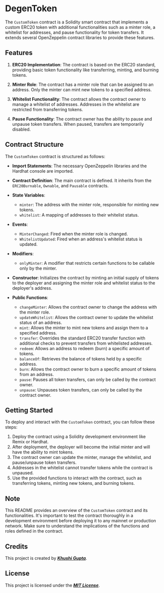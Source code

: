 # DegenToken

The `CustomToken` contract is a Solidity smart contract that implements a custom ERC20 token with additional functionalities such as a minter role, a whitelist for addresses, and pause functionality for token transfers. It extends several OpenZeppelin contract libraries to provide these features.

## Features

1. **ERC20 Implementation**: The contract is based on the ERC20 standard, providing basic token functionality like transferring, minting, and burning tokens.

2. **Minter Role**: The contract has a minter role that can be assigned to an address. Only the minter can mint new tokens to a specified address.

3. **Whitelist Functionality**: The contract allows the contract owner to manage a whitelist of addresses. Addresses in the whitelist are restricted from transferring tokens.

4. **Pause Functionality**: The contract owner has the ability to pause and unpause token transfers. When paused, transfers are temporarily disabled.

## Contract Structure

The `CustomToken` contract is structured as follows:

- **Import Statements**: The necessary OpenZeppelin libraries and the Hardhat console are imported.

- **Contract Definition**: The main contract is defined. It inherits from the `ERC20Burnable`, `Ownable`, and `Pausable` contracts.

- **State Variables**:
  - `minter`: The address with the minter role, responsible for minting new tokens.
  - `whitelist`: A mapping of addresses to their whitelist status.

- **Events**:
  - `MinterChanged`: Fired when the minter role is changed.
  - `WhitelistUpdated`: Fired when an address's whitelist status is updated.

- **Modifiers**:
  - `onlyMinter`: A modifier that restricts certain functions to be callable only by the minter.

- **Constructor**: Initializes the contract by minting an initial supply of tokens to the deployer and assigning the minter role and whitelist status to the deployer's address.

- **Public Functions**:
  - `changeMinter`: Allows the contract owner to change the address with the minter role.
  - `updateWhitelist`: Allows the contract owner to update the whitelist status of an address.
  - `mint`: Allows the minter to mint new tokens and assign them to a specified address.
  - `transfer`: Overrides the standard ERC20 transfer function with additional checks to prevent transfers from whitelisted addresses.
  - `redeem`: Allows an address to redeem (burn) a specific amount of tokens.
  - `balanceOf`: Retrieves the balance of tokens held by a specific address.
  - `burn`: Allows the contract owner to burn a specific amount of tokens from an address.
  - `pause`: Pauses all token transfers, can only be called by the contract owner.
  - `unpause`: Unpauses token transfers, can only be called by the contract owner.

## Getting Started

To deploy and interact with the `CustomToken` contract, you can follow these steps:

1. Deploy the contract using a Solidity development environment like Remix or Hardhat.
2. After deployment, the deployer will become the initial minter and will have the ability to mint tokens.
3. The contract owner can update the minter, manage the whitelist, and pause/unpause token transfers.
4. Addresses in the whitelist cannot transfer tokens while the contract is unpaused.
5. Use the provided functions to interact with the contract, such as transferring tokens, minting new tokens, and burning tokens.

## Note

This README provides an overview of the `CustomToken` contract and its functionalities. It's important to test the contract thoroughly in a development environment before deploying it to any mainnet or production network. Make sure to understand the implications of the functions and roles defined in the contract.

## Credits
This project is created by ***[Khushi Gupta](https://github.com/Khushi-1703)***.

## License
This project is licensed under the ***[MIT License](https://github.com/Khushi-1703/SmartContractManagement/blob/main/LICENSE)***.
